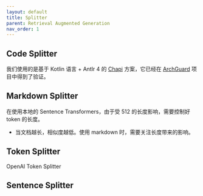```yaml
---
layout: default
title: Splitter
parent: Retrieval Augmented Generation
nav_order: 1
---
```


## Code Splitter

我们使用的是基于 Kotlin 语言 + Antlr 4 的 [Chapi](https://github.com/modernizing/chapi) 方案，它已经在 [ArchGuard](https://github.com/archguard/archguard)
项目中得到了验证。

## Markdown Splitter

在使用本地的 Sentence Transformers，由于受 512 的长度影响，需要控制好 token 的长度。

- 当文档越长，相似度越低。使用 markdown 时，需要关注长度带来的影响。

## Token Splitter

OpenAI Token Splitter

## Sentence Splitter


